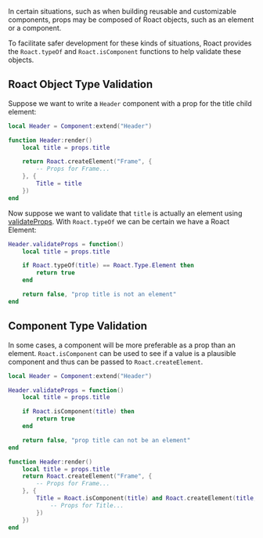In certain situations, such as when building reusable and customizable components, props may be composed of Roact objects, such as an element or a component.

To facilitate safer development for these kinds of situations, Roact provides the `Roact.typeOf` and `Roact.isComponent` functions to help validate these objects.

## Roact Object Type Validation

Suppose we want to write a `Header` component with a prop for the title child element:
```lua
local Header = Component:extend("Header")

function Header:render()
	local title = props.title

	return Roact.createElement("Frame", {
		-- Props for Frame...
	}, {
		Title = title
	})
end
```

Now suppose we want to validate that `title` is actually an element using [validateProps](../../api-reference/#validateprops). With `Roact.typeOf` we can be certain we have a Roact Element:
```lua
Header.validateProps = function()
	local title = props.title

	if Roact.typeOf(title) == Roact.Type.Element then
		return true
	end

	return false, "prop title is not an element"
end
```

## Component Type Validation

In some cases, a component will be more preferable as a prop than an element.  `Roact.isComponent` can be used to see if a value is a plausible component and thus can be passed to `Roact.createElement`.

```lua
local Header = Component:extend("Header")

Header.validateProps = function()
	local title = props.title

	if Roact.isComponent(title) then
		return true
	end

	return false, "prop title can not be an element"
end

function Header:render()
	local title = props.title
	return Roact.createElement("Frame", {
		-- Props for Frame...
	}, {
		Title = Roact.isComponent(title) and Roact.createElement(title, {
			-- Props for Title...
		})
	})
end
```